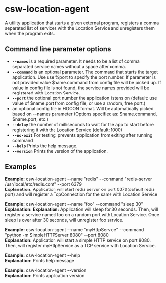 # csw-location-agent

A utility application that starts a given external program, registers a comma separated list of services with the Location Service and unregisters them when the program exits.

## Command line parameter options

* **`--names`** is a required parameter. It needs to be a list of comma separated service names without a space after comma.
* **`--command`** is an optional parameter. The command that starts the target application. Use use %port to specify the port number. If parameter is not provided value $name.command from config file will be picked up. If value in config file is not found, the service names provided will be registered with Location Service.
* **`--port`** the optional port number the application listens on (default: use value of $name.port from config file, or use a random, free port.)
* **<app-config>** an optional config file in HOCON format. Will be automatically picked based on --names parameter (Options specified as: $name.command, $name.port, etc.)
* **`--delay`** the number of milliseconds to wait for the app to start before registering it with the Location Service (default: 1000)
* **`--no-exit`** For testing: prevents application from exiting after running command
* **`--help`** Prints the help message.
* **`--version`** Prints the version of the application.

## Examples

**Example:** csw-location-agent --name "redis" --command "redis-server /usr/local/etc/redis.conf" --port 6379  
**Explanation:** Application will start redis server on port 6379(default redis port) and will register a TcpConnection for the same with Location Service 

**Example:** csw-location-agent --name "foo" --command "sleep 30"  
**Explanation:** **Explanation:** Application will sleep for 30 seconds. Then, will register a service named foo on a random port with Location Service. Once sleep is over after 30 seconds, will unregister foo service.

**Example:** csw-location-agent --name "myHttpService" --command "python -m SimpleHTTPServer 8080" --port 8080  
**Explanation:** Application will start a simple HTTP service on port 8080. Then, will register myHttpService as a TCP service with Location Service.

**Example:** csw-location-agent --help  
**Explanation:** Prints help message

**Example:** csw-location-agent --version  
**Explanation:** Prints application version